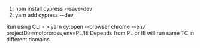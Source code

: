 1) npm install cypress --save-dev
2) yarn add cypress --dev

Run using CLI - > yarn cy:open --browser chrome --env projectDir=motorcross,env=PL/IE Depends from PL or IE will run same TC in different domains
